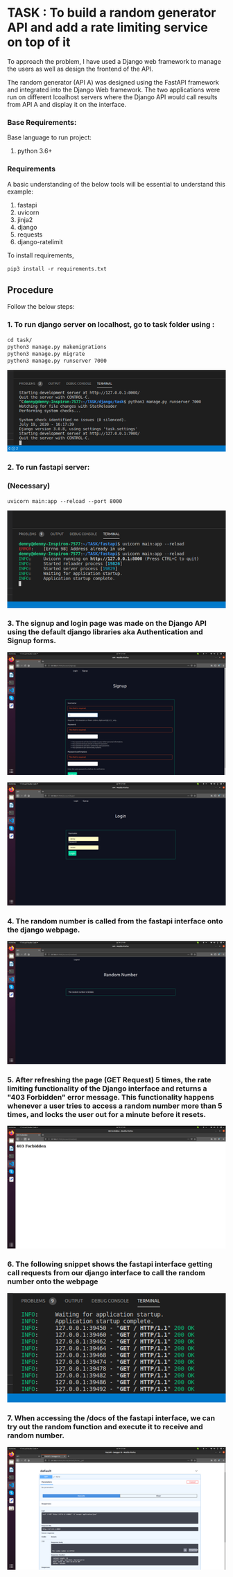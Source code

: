 # TASK : To build a random generator API and add a rate limiting service on top of it



To approach the problem, I have used a Django web framework to manage the users as well as design the frontend of the API.

The random generator (API A) was designed using the FastAPI framework and integrated into the Django Web framework.
The two applications were run on different lcoalhost servers where the Django API would call results from API A and display it on the interface.
 
### Base Requirements:
Base language to run project:
1. python 3.6+
 
### Requirements
A basic understanding of the below tools will be essential to understand this example:
1. fastapi
2. uvicorn
3. jinja2
4. django
5. requests
6. django-ratelimit

To install requirements,

```
pip3 install -r requirements.txt
```

## Procedure
Follow the below steps:
### 1. To run django server on localhost, go to task folder using :

```
cd task/
python3 manage.py makemigrations
python3 manage.py migrate
python3 manage.py runserver 7000
```

![Django API is run on the http://localhost:7000](pic/1.png)


### 2. To run fastapi server:


### (Necessary)
```
uvicorn main:app --reload --port 8000 
```

![FastAPI is run on the http://localhost:8000](pic/2.png)


### 3. The signup and login page was made on the Django API using the default django libraries aka Authentication and Signup forms.

![](pic/3.png)

![](pic/4.png)

### 4. The random number is called from the fastapi interface onto the django webpage.



![](pic/5.png)

### 5. After refreshing the page (GET Request) 5 times, the rate limiting functionality of the Django interface and returns a "403 Forbidden" error message. This functionality happens whenever a user tries to access a random number more than 5 times, and locks the user out for a minute before it resets.  



![](pic/6.png)


### 6. The following snippet shows the fastapi interface getting call requests from our django interface to call the random number onto the webpage

![](pic/7.png)


### 7. When accessing the /docs of the fastapi interface, we can try out the random function and execute it to receive and random number.


![](pic/8.png)








